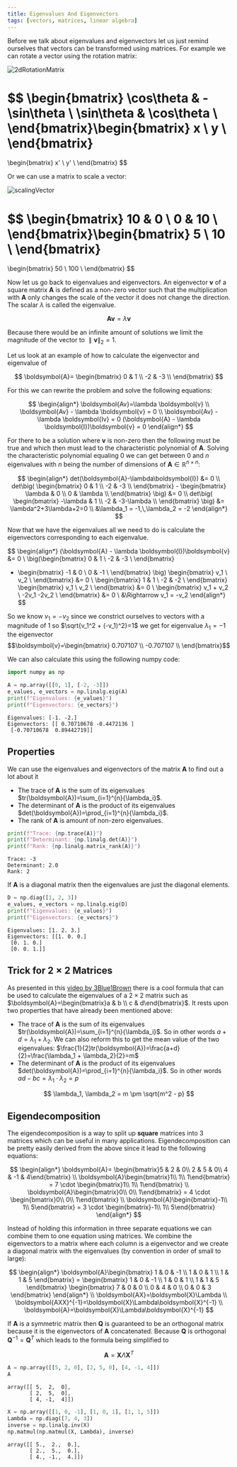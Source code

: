 ```yaml
---
title: Eigenvalues And Eigenvectors
tags: [vectors, matrices, linear algebra]
---
```



<!--- WARNING: THIS FILE WAS AUTOGENERATED! DO NOT EDIT! Instead, edit the notebook w/the location & name as this file.-->

Before we talk about eigenvalues and eigenvectors let us just remind ourselves that vectors can be transformed using matrices. For example we can rotate a vector using the rotation matrix:

![2dRotationMatrix](/img/maths/2dRotationMatrix.png)

$$
\begin{bmatrix}
  \cos\theta & -\sin\theta \\
  \sin\theta &  \cos\theta \\
\end{bmatrix}\begin{bmatrix}
  x \\
  y \\
\end{bmatrix}
=
\begin{bmatrix}
  x' \\
  y' \\
\end{bmatrix}
$$

Or we can use a matrix to scale a vector:

![scalingVector](/img/maths/scalingVector.png)

$$
\begin{bmatrix}
  10 & 0 \\
  0 & 10 \\
\end{bmatrix}\begin{bmatrix}
  5 \\
  10 \\
\end{bmatrix}
=
\begin{bmatrix}
  50 \\
  100 \\
\end{bmatrix}
$$

Now let us go back to eigenvalues and eigenvectors. An eigenvector $\boldsymbol{v}$ of a square matrix $\boldsymbol{A}$ is defined as a non-zero vector such that the multiplication with $\boldsymbol{A}$ only changes the scale of the vector it does not change the direction. The scalar $\lambda$ is called the eigenvalue.

$$\boldsymbol{Av}=\lambda \boldsymbol{v}$$

Because there would be an infinite amount of solutions we limit the magnitude of the vector to $\parallel\boldsymbol{v}\parallel_2=1$.

Let us look at an example of how to calculate the eigenvector and eigenvalue of

$$
\boldsymbol{A}=
\begin{bmatrix}
  0 & 1 \\
  -2 & -3 \\
\end{bmatrix}
$$

For this we can rewrite the problem and solve the following equations:

$$
\begin{align*}
\boldsymbol{Av}=\lambda \boldsymbol{v} \\
\boldsymbol{Av} - \lambda \boldsymbol{v} = 0 \\
\boldsymbol{Av} - \lambda \boldsymbol{Iv} = 0
(\boldsymbol{A} - \lambda \boldsymbol{I})\boldsymbol{v} = 0
\end{align*}
$$

For there to be a solution where $\boldsymbol{v}$ is non-zero then the following must be true and which then must lead to the characteristic polynomial of $\boldsymbol{A}$. Solving the characteristic polynomial equaling 0 we can get between 0 and $n$ eigenvalues with $n$ being the number of dimensions of $\boldsymbol{A} \in \mathbb{R}^{n \times n}$:

$$
\begin{align*}
det(\boldsymbol{A}-\lambda\boldsymbol{I}) &= 0 \\
det\big(
    \begin{bmatrix}
      0 & 1 \\
      -2 & -3 \\
    \end{bmatrix}
    - \begin{bmatrix}
      \lambda & 0 \\
      0 & \lambda \\
    \end{bmatrix}
\big) &= 0 \\
det\big(
    \begin{bmatrix}
      -\lambda & 1 \\
      -2 & -3-\lambda \\
    \end{bmatrix}
\big) &= \lambda^2+3\lambda+2=0 \\
&\lambda_1 = -1,\,\lambda_2 = -2
\end{align*}
$$

Now that we have the eigenvalues all we need to do is calculate the eigenvectors corresponding to each eigenvalue.

$$
\begin{align*}
(\boldsymbol{A} - \lambda \boldsymbol{I})\boldsymbol{v} &= 0 \\
\big(\begin{bmatrix}
      0 & 1 \\
      -2 & -3 \\
\end{bmatrix}
- \begin{bmatrix}
      -1 & 0 \\
      0 & -1 \\
\end{bmatrix} \big)
\begin{bmatrix}
      v_1 \\
      v_2 \\
\end{bmatrix} &= 0 \\
\begin{bmatrix}
      1 & 1 \\
      -2 & -2 \\
\end{bmatrix}
\begin{bmatrix}
      v_1 \\
      v_2 \\
\end{bmatrix} &= 0 \\
\begin{bmatrix}
      v_1 + v_2 \\
      -2v_1 -2v_2 \\
\end{bmatrix} &= 0 \\
&\Rightarrow v_1 = -v_2
\end{align*}
$$

So we know $v_1 = -v_2$ since we constrict ourselves to vectors with a magnitude of 1 so $\sqrt{v_1^2 + (-v_1)^2}=1$ we get for eigenvalue $\lambda_1=-1$ the eigenvector
$$\boldsymbol{v}=\begin{bmatrix}
      0.707107 \\
      -0.707107 \\
\end{bmatrix}$$

We can also calculate this using the following numpy code:


```python
import numpy as np

A = np.array([[0, 1], [-2, -3]])
e_values, e_vectors = np.linalg.eig(A)
print(f"Eigenvalues: {e_values}")
print(f"Eigenvectors: {e_vectors}")
```

<CodeOutputBlock lang="python">

    Eigenvalues: [-1. -2.]
    Eigenvectors: [[ 0.70710678 -0.4472136 ]
     [-0.70710678  0.89442719]]


</CodeOutputBlock>

## Properties

We can use the eigenvalues and eigenvectors of the matrix $\boldsymbol{A}$ to find out a lot about it

- The trace of $\boldsymbol{A}$ is the sum of its eigenvalues $tr(\boldsymbol{A})=\sum_{i=1}^{n}{\lambda_i}$.
- The determinant of $\boldsymbol{A}$ is the product of its eigenvalues $det(\boldsymbol{A})=\prod_{i=1}^{n}{\lambda_i}$.
- The rank of $\boldsymbol{A}$ is amount of non-zero eigenvalues.



```python
print(f"Trace: {np.trace(A)}")
print(f"Determinant: {np.linalg.det(A)}")
print(f"Rank: {np.linalg.matrix_rank(A)}")
```

<CodeOutputBlock lang="python">

    Trace: -3
    Determinant: 2.0
    Rank: 2


</CodeOutputBlock>

If $\boldsymbol{A}$ is a diagonal matrix then the eigenvalues are just the diagonal elements.


```python
D = np.diag([1, 2, 3])
e_values, e_vectors = np.linalg.eig(D)
print(f"Eigenvalues: {e_values}")
print(f"Eigenvectors: {e_vectors}")
```

<CodeOutputBlock lang="python">

    Eigenvalues: [1. 2. 3.]
    Eigenvectors: [[1. 0. 0.]
     [0. 1. 0.]
     [0. 0. 1.]]


</CodeOutputBlock>

## Trick for $2 \times 2$ Matrices

As presented in this [video by 3Blue1Brown](https://www.youtube.com/watch?v=e50Bj7jn9IQ) there is a cool formula that can be used to calculate the eigenvalues of a $2 \times 2$ matrix such as $\boldsymbol{A}=\begin{bmatrix}a & b \\ c & d\end{bmatrix}$. It rests upon two properties that have already been mentioned above:

- The trace of $\boldsymbol{A}$ is the sum of its eigenvalues $tr(\boldsymbol{A})=\sum_{i=1}^{n}{\lambda_i}$. So in other words $a + d = \lambda_1 + \lambda_2$. We can also reform this to get the mean value of the two eigenvalues: $\frac{1}{2}tr(\boldsymbol{A})=\frac{a+d}{2}=\frac{\lambda_1 + \lambda_2}{2}=m$
- The determinant of $\boldsymbol{A}$ is the product of its eigenvalues $det(\boldsymbol{A})=\prod_{i=1}^{n}{\lambda_i}$. So in other words $ad - bc = \lambda_1 \cdot \lambda_2 = p$

$$
\lambda_1, \lambda_2 = m \pm \sqrt{m^2 - p}
$$

## Eigendecomposition

The eigendecomposition is a way to split up **square** matrices into 3 matrices which can be useful in many applications. Eigendecomposition can be pretty easily derived from the above since it lead to the following equations:

$$
\begin{align*}
    \boldsymbol{A}= \begin{bmatrix}5 & 2 & 0\\ 2 & 5 & 0\\ 4 & -1 & 4\end{bmatrix} \\
    \boldsymbol{A}\begin{bmatrix}1\\ 1\\ 1\end{bmatrix} = 7 \cdot \begin{bmatrix}1\\ 1\\ 1\end{bmatrix} \\
    \boldsymbol{A}\begin{bmatrix}0\\ 0\\ 1\end{bmatrix} = 4 \cdot \begin{bmatrix}0\\ 0\\ 1\end{bmatrix} \\
    \boldsymbol{A}\begin{bmatrix}-1\\ 1\\ 5\end{bmatrix} = 3 \cdot \begin{bmatrix}-1\\ 1\\ 5\end{bmatrix}
\end{align*}
$$

Instead of holding this information in three separate equations we can combine them to one equation using matrices. We combine the eigenvectors to a matrix where each column is a eigenvector and we create a diagonal matrix with the eigenvalues (by convention in order of small to large):

$$
\begin{align*}
    \boldsymbol{A}\begin{bmatrix}
        1 & 0 & -1 \\
        1 & 0 & 1 \\
        1 & 1 & 5
    \end{bmatrix}
    = \begin{bmatrix}
         1 & 0 & -1 \\
        1 & 0 & 1 \\
        1 & 1 & 5
    \end{bmatrix}
    \begin{bmatrix}
        7 & 0 & 0 \\
        0 & 4 & 0 \\
        0 & 0 & 3
    \end{bmatrix}
\end{align*} \\
\boldsymbol{AX}=\boldsymbol{X}\Lambda \\
\boldsymbol{AXX}^{-1}=\boldsymbol{X}\Lambda\boldsymbol{X}^{-1} \\
\boldsymbol{A}=\boldsymbol{X}\Lambda\boldsymbol{X}^{-1}
$$

If $\boldsymbol{A}$ is a symmetric matrix then $\boldsymbol{Q}$ is guaranteed to be an orthogonal matrix because it is the eigenvectors of $\boldsymbol{A}$ concatenated. Because $\boldsymbol{Q}$ is orthogonal $\boldsymbol{Q}^{-1} = \boldsymbol{Q}^T$ which leads to the formula being simplified to 

$$
\boldsymbol{A}=\boldsymbol{X}\Lambda\boldsymbol{X}^T
$$


```python
A = np.array([[5, 2, 0], [2, 5, 0], [4, -1, 4]])
A
```

<CodeOutputBlock lang="python">




    array([[ 5,  2,  0],
           [ 2,  5,  0],
           [ 4, -1,  4]])



</CodeOutputBlock>


```python
X = np.array([[1, 0, -1], [1, 0, 1], [1, 1, 5]])
Lambda = np.diag([7, 4, 3])
inverse = np.linalg.inv(X)
np.matmul(np.matmul(X, Lambda), inverse)
```

<CodeOutputBlock lang="python">




    array([[ 5.,  2.,  0.],
           [ 2.,  5.,  0.],
           [ 4., -1.,  4.]])



</CodeOutputBlock>
